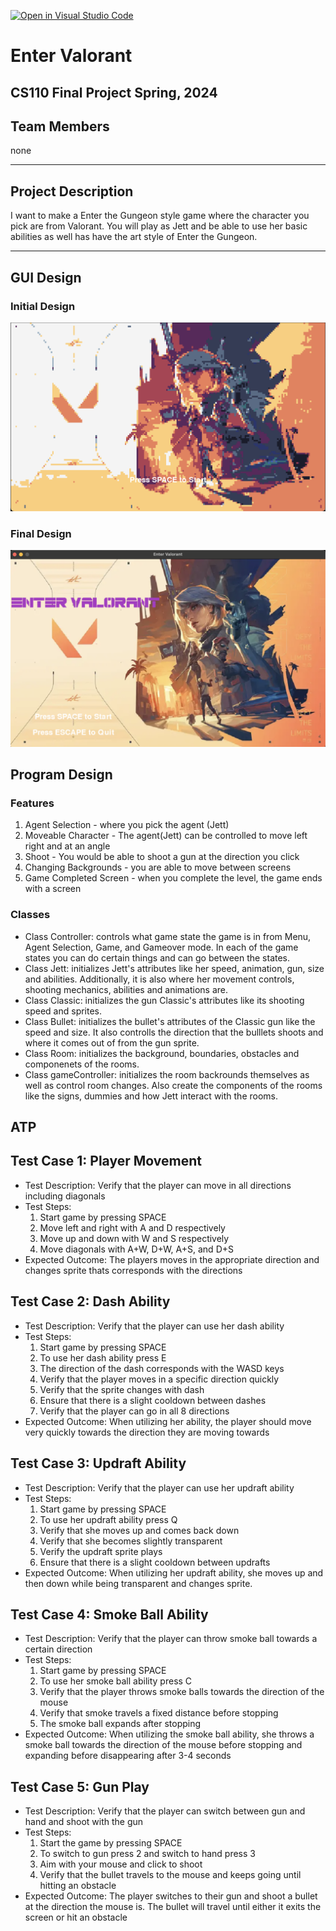 [![Open in Visual Studio Code](https://classroom.github.com/assets/open-in-vscode-718a45dd9cf7e7f842a935f5ebbe5719a5e09af4491e668f4dbf3b35d5cca122.svg)](https://classroom.github.com/online_ide?assignment_repo_id=14588448&assignment_repo_type=AssignmentRepo)

# Enter Valorant
## CS110 Final Project Spring, 2024

## Team Members

none

***

## Project Description

I want to make a Enter the Gungeon style game where the character you pick are from Valorant. You will play as Jett and be able to use her basic abilities as well has have the art style of Enter the Gungeon.

***    

## GUI Design

### Initial Design

![initial gui](assets/gui.jpg)

### Final Design

![final gui](assets/finalgui.jpg)

## Program Design

### Features

1. Agent Selection - where you pick the agent (Jett)
2. Moveable Character - The agent(Jett) can be controlled to move left right and at an angle
3. Shoot - You would be able to shoot a gun at the direction you click
4. Changing Backgrounds - you are able to move between screens
5. Game Completed Screen - when you complete the level, the game ends with a screen

### Classes

- Class Controller: controls what game state the game is in from Menu, Agent Selection, Game, and Gameover mode. In each of the game states you can do certain things and can go between the states.
- Class Jett: initializes Jett's attributes like her speed, animation, gun, size and abilities. Additionally, it is also where her movement controls, shooting mechanics, abilities and animations are.
- Class Classic: initializes the gun Classic's attributes like its shooting speed and sprites.
- Class Bullet: initializes the bullet's attributes of the Classic gun like the speed and size. It also controlls the direction that the bulllets shoots and where it comes out of from the gun sprite.
- Class Room: initializes the background, boundaries, obstacles and componenets of the rooms.
- Class gameController: initializes the room backrounds themselves as well as control room changes. Also create the components of the rooms like the signs, dummies and how Jett interact with the rooms.

## ATP

Test Case 1: Player Movement
-----------------------------
- Test Description: Verify that the player can move in all directions including diagonals
- Test Steps:
    1. Start game by pressing SPACE
    2. Move left and right with A and D respectively
    3. Move up and down with W and S respectively
    4. Move diagonals with A+W, D+W, A+S, and D+S
- Expected Outcome: The players moves in the appropriate direction and changes sprite thats corresponds with the directions

Test Case 2: Dash Ability
---------------------------
- Test Description: Verify that the player can use her dash ability
- Test Steps:
    1. Start game by pressing SPACE
    2. To use her dash ability press E
    3. The direction of the dash corresponds with the WASD keys
    4. Verify that the player moves in a specific direction quickly
    5. Verify that the sprite changes with dash
    6. Ensure that there is a slight cooldown between dashes
    7. Verify that the player can go in all 8 directions
- Expected Outcome: When utilizing her ability, the player should move very quickly towards the direction they are moving towards

Test Case 3: Updraft Ability
-----------------------------
- Test Description: Verify that the player can use her updraft ability
- Test Steps:
    1. Start game by pressing SPACE
    2. To use her updraft ability press Q
    3. Verify that she moves up and comes back down
    4. Verify that she becomes slightly transparent
    5. Verify the updraft sprite plays
    6. Ensure that there is a slight cooldown between updrafts
- Expected Outcome: When utilizing her updraft ability, she moves up and then down while being transparent and changes sprite.

Test Case 4: Smoke Ball Ability
--------------------------------
- Test Description: Verify that the player can throw smoke ball towards a certain direction
- Test Steps:
    1. Start game by pressing SPACE
    2. To use her smoke ball ability press C
    3. Verify that the player throws smoke balls towards the direction of the mouse
    4. Verify that smoke travels a fixed distance before stopping
    5. The smoke ball expands after stopping
- Expected Outcome: When utilizing the smoke ball ability, she throws a smoke ball towards the direction of the mouse before stopping and expanding before disappearing after 3-4 seconds

Test Case 5: Gun Play
---------------------
- Test Description: Verify that the player can switch between gun and hand and shoot with the gun
- Test Steps:
    1. Start the game by pressing SPACE
    2. To switch to gun press 2 and switch to hand press 3
    3. Aim with your mouse and click to shoot
    4. Verify that the bullet travels to the mouse and keeps going until hitting an obstacle
- Expected Outcome: The player switches to their gun and shoot a bullet at the direction the mouse is. The bullet will travel until either it exits the screen or hit an obstacle

